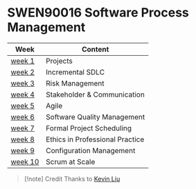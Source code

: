 # SWEN90016 Software Process Management

| Week                    | Content                         |
| ----------------------- | ------------------------------- |
| [week 1](./week-1.md)   | Projects                        |
| [week 2](./week-2.md)   | Incremental SDLC                |
| [week 3](./week-3.md)   | Risk Management                 |
| [week 4](./week-4.md)   | Stakeholder & Communication     |
| [week 5](./week-5.md)   | Agile                           |
| [week 6](./week-6.md)   | Software Quality Management     |
| [week 7](./week-7.md)   | Formal Project Scheduling       |
| [week 8](./week-8.md)   | Ethics in Professional Practice |
| [week 9](./week-9.md)   | Configuration Management        |
| [week 10](./week-10.md) | Scrum at Scale                  |


> [!note] Credit
> Thanks to [Kevin Liu](https://github.com/yuhaokevinliu/SWEN90016-notes) 